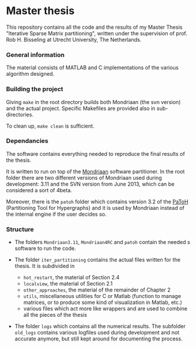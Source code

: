 # Master thesis

This repository contains all the code and the results of my Master Thesis "Iterative Sparse Matrix partitioning", written under the supervision of prof. Rob H. Bisseling at Utrecht University, The Netherlands.

### General information
The material consists of MATLAB and C implementations of the various algorithm designed.

### Building the project

Giving `make` in the root directory builds both Mondriaan (the svn version) and the actual project. Specific Makefiles are provided also in sub-directories.

To clean up, `make clean` is sufficient.

### Dependancies
The software contains everything needed to reproduce the final results of the thesis. 

It is written to run on top of the [Mondriaan](http://www.staff.science.uu.nl/~bisse101/Mondriaan/) software partitioner. In the root folder there are two different versions of Mondriaan used during development: 3.11 and the SVN version from June 2013, which can be considered a sort of 4beta.

Moreover, there is the `patoh` folder which contains version 3.2 of the [PaToH](http://bmi.osu.edu/~umit/software.html) (Partitioning Tool for Hypergraphs) and it is used by Mondriaan instead of the internal engine if the user decides so.

### Structure

* The folders `Mondriaan3.11`, `Mondriaan4RC` and `patoh` contain the needed s software to run the code.

* The folder `iter_partitioning` contains the actual files written for the thesis. It is subdivided in
    * `hot_restart`, the material of Section 2.4
    * `localview`, the material of Section 2.1
    * `other_approaches`, the material of the remainder of Chapter 2
    * `utils`, miscellaneous utilities for C or Matlab (function to manage matrices, or to produce some kind of visualization in Matlab, etc.)
    * various files which act more like wrappers and are used to combine all the pieces of the thesis
 
* The folder `logs` which contains all the numerical results. The subfolder `old_logs` contains various logfiles used during development and not accurate anymore, but still kept around for documenting the process.
